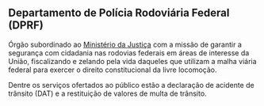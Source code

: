 Departamento de Polícia Rodoviária Federal (DPRF)
---

Órgão subordinado ao [Ministério da Justiça] com a missão de garantir a segurança com cidadania nas rodovias federais em áreas de interesse da União, fiscalizando e zelando pela vida daqueles que utilizam a malha viária federal para exercer o direito constitucional da livre locomoção.

Dentre os serviços ofertados ao público estão a declaração de acidente de trânsito (DAT) e a restituição de valores de multa de trânsito.

[Ministério da Justiça]:/orgao/ministerio-da-justica-mj